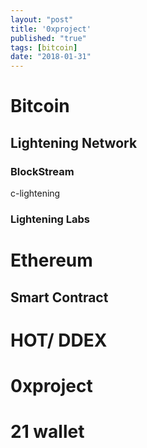 ```yaml
---
layout: "post"
title: '0xproject'
published: "true"
tags: [bitcoin]
date: "2018-01-31"
---
```


# Bitcoin

## Lightening Network

### BlockStream
c-lightening

### Lightening Labs

# Ethereum

## Smart Contract

# HOT/ DDEX

# 0xproject

# 21 wallet